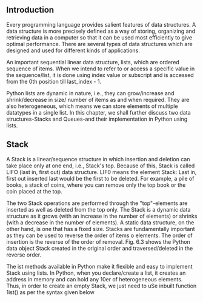 ## Introduction
Every programming language provides salient features of data structures. A data structure is more precisely defined as a way of storing, organizing and retrieving data in a computer so that it can be used most efficiently to give optimal performance. There are several types of data structures which are designed and used for different kinds of applications.

An important sequential linear data structure, lists, which are ordered sequence of items. When we intend to refer to or access a specific value in the sequence/list, it is done using index value or subscript and is accessed from the 0th position till last_index - 1.

Python lists are dynamic in nature, i.e., they can grow/increase and shrink/decrease in size/ number of items as and when required. They are also heterogeneous, which means we can store elements of multiple datatypes in a single list. In this chapter, we shall further discuss two data structures-Stacks and Queues-and their implementation in Python using lists. 

## Stack
A Stack is a linear/sequence structure in which insertion and deletion can take place only at one end, i.e., Stack's top. Because of this, Stack is called LIFO (last in, first out) data structure. LIF0 means the element Stack: Last in, first out inserted last would be the first to be deleted. For example, a pile of books, a stack of coins, where you can remove only the top book or the coin placed at the top. 

The two Stack operations are performed through the "top"-elements are inserted as well as deleted from the top only. The Stack is a dynamic data structure as it grows (with an increase in the number of elements) or shrinks (with a decrease in the number of elements). A static data structure, on the other hand, is one that has a fixed size. Stacks are fundamentally important as they can be used to reverse the order of items o elements. The order of insertion is the reverse of the order of removal. Fig. 6.3 shows the Python data object Stack created in the original order and traversed/deleted in the reverse order.

The ist methods available in Python make it flexible and easy to implement Stack using lists.
In Python, when you declare/create a list, it creates an address in memory and can hold any
10er of heterogeneous elements. Thus, in order to create an empty Stack, we just need to
uSe inbuilt function 1ist() as per the syntax given below
